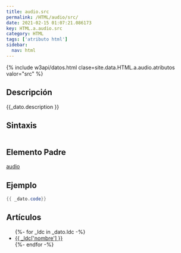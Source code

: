 ```yaml
---
title: audio.src
permalink: /HTML/audio/src/
date: 2021-02-15 01:07:21.086173
key: HTML.a.audio.src
category: HTML
tags: ['atributo html']
sidebar: 
  nav: html
---
```


{% include w3api/datos.html clase=site.data.HTML.a.audio.atributos valor="src" %}

## Descripción
{{_dato.description }}

## Sintaxis
~~~html
~~~

## Elemento Padre
[audio](/HTML/audio/)

## Ejemplo
~~~java
{{ _dato.code}}
~~~

## Artículos
<ul>
{%- for _ldc in _dato.ldc -%}
   <li>
       <a href="{{_ldc['url'] }}">{{ _ldc['nombre'] }}</a>
   </li>
{%- endfor -%}
</ul>
